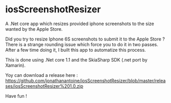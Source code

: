 # iosScreenshotResizer
A .Net core app which resizes provided iphone screenshots to the size wanted by the Apple Store.


Did you try to resize Iphone 6S screenshots to submit it to the Apple Store ? There is a strange rounding issue which force you to do it in two passes. After a few time doing it, I built this app to automatize this process.

This is done using .Net core 1.1 and the SkiaSharp SDK (.net port by Xamarin).

Yoy can download a release here : https://github.com/jonathanantoine/iosScreenshotResizer/blob/master/releases/iosScreenshotResizer%201.0.zip

Have fun !
